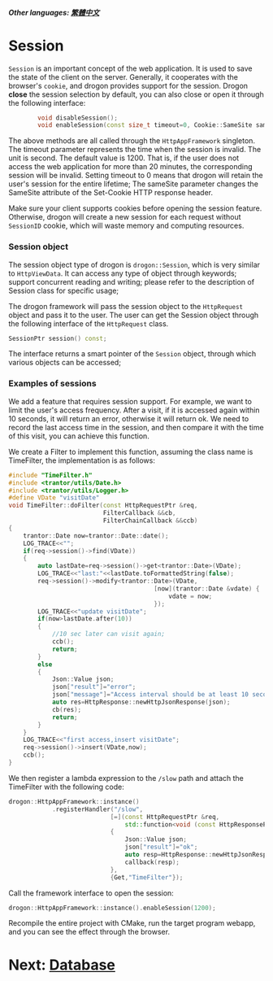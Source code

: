 ##### Other languages: [繁體中文](/JB_TW/ENG-07-Session.tw.md)

# Session

`Session` is an important concept of the web application. It is used to save the state of the client on the server. Generally, it cooperates with the browser's `cookie`, and drogon provides support for the session. Drogon **close** the session selection by default, you can also close or open it through the following interface:

```c++
        void disableSession();
        void enableSession(const size_t timeout=0, Cookie::SameSite sameSite=Cooie::SameSite::kNull);
```

The above methods are all called through the `HttpAppFramework` singleton. The timeout parameter represents the time when the session is invalid. The unit is second. The default value is 1200. That is, if the user does not access the web application for more than 20 minutes, the corresponding session will be invalid. Setting timeout to 0 means that drogon will retain the user's session for the entire lifetime;
The sameSite parameter changes the SameSite attribute of the Set-Cookie HTTP response header.

Make sure your client supports cookies before opening the session feature. Otherwise, drogon will create a new session for each request without `SessionID` cookie, which will waste memory and computing resources.

### Session object

The session object type of drogon is `drogon::Session`, which is very similar to `HttpViewData`. It can access any type of object through keywords; support concurrent reading and writing; please refer to the description of Session class for specific usage;

The drogon framework will pass the session object to the `HttpRequest` object and pass it to the user. The user can get the Session object through the following interface of the `HttpRequest` class.

```c++
SessionPtr session() const;
```

The interface returns a smart pointer of the `Session` object, through which various objects can be accessed;

### Examples of sessions

We add a feature that requires session support. For example, we want to limit the user's access frequency. After a visit, if it is accessed again within 10 seconds, it will return an error, otherwise it will return ok. We need to record the last access time in the session, and then compare it with the time of this visit, you can achieve this function.

We create a Filter to implement this function, assuming the class name is TimeFilter, the implementation is as follows:

```c++
#include "TimeFilter.h"
#include <trantor/utils/Date.h>
#include <trantor/utils/Logger.h>
#define VDate "visitDate"
void TimeFilter::doFilter(const HttpRequestPtr &req,
                          FilterCallback &&cb,
                          FilterChainCallback &&ccb)
{
    trantor::Date now=trantor::Date::date();
    LOG_TRACE<<"";
    if(req->session()->find(VDate))
    {
        auto lastDate=req->session()->get<trantor::Date>(VDate);
        LOG_TRACE<<"last:"<<lastDate.toFormattedString(false);
        req->session()->modify<trantor::Date>(VDate,
                                        [now](trantor::Date &vdate) {
                                            vdate = now;
                                        });
        LOG_TRACE<<"update visitDate";
        if(now>lastDate.after(10))
        {
            //10 sec later can visit again;
            ccb();
            return;
        }
        else
        {
            Json::Value json;
            json["result"]="error";
            json["message"]="Access interval should be at least 10 seconds";
            auto res=HttpResponse::newHttpJsonResponse(json);
            cb(res);
            return;
        }
    }
    LOG_TRACE<<"first access,insert visitDate";
    req->session()->insert(VDate,now);
    ccb();
}
```

We then register a lambda expression to the `/slow` path and attach the TimeFilter with the following code:

```c++
drogon::HttpAppFramework::instance()
            .registerHandler("/slow",
                            [=](const HttpRequestPtr &req,
                                std::function<void (const HttpResponsePtr &)> &&callback)
                            {
                                Json::Value json;
                                json["result"]="ok";
                                auto resp=HttpResponse::newHttpJsonResponse(json);
                                callback(resp);
                            },
                            {Get,"TimeFilter"});
```

Call the framework interface to open the session:

```c++
drogon::HttpAppFramework::instance().enableSession(1200);
```

Recompile the entire project with CMake, run the target program webapp, and you can see the effect through the browser.

# Next: [Database](/ENG/ENG-08-0-Database-General)
